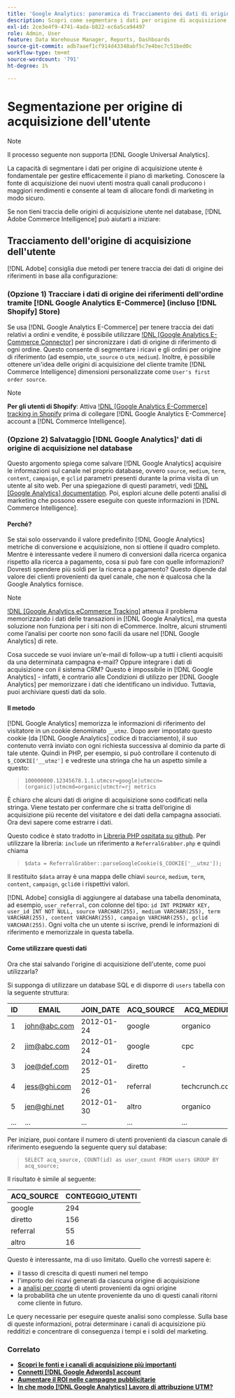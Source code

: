 ```yaml
---
title: 'Google Analytics: panoramica di Tracciamento dei dati di origine dell’acquisizione da parte degli utenti'
description: Scopri come segmentare i dati per origine di acquisizione utente.
exl-id: 2ce3e4f9-4741-4ada-b822-ec6a5ca94497
role: Admin, User
feature: Data Warehouse Manager, Reports, Dashboards
source-git-commit: adb7aaef1cf914d43348abf5c7e4bec7c51bed0c
workflow-type: tm+mt
source-wordcount: '791'
ht-degree: 1%

---
```


# Segmentazione per origine di acquisizione dell&#39;utente

>[!NOTE]
>
>Il processo seguente non supporta [!DNL Google Universal Analytics].

La capacità di segmentare i dati per origine di acquisizione utente è fondamentale per gestire efficacemente il piano di marketing. Conoscere la fonte di acquisizione dei nuovi utenti mostra quali canali producono i maggiori rendimenti e consente al team di allocare fondi di marketing in modo sicuro.

Se non tieni traccia delle origini di acquisizione utente nel database, [!DNL Adobe Commerce Intelligence] può aiutarti a iniziare:

## Tracciamento dell&#39;origine di acquisizione dell&#39;utente

[!DNL Adobe] consiglia due metodi per tenere traccia dei dati di origine dei riferimenti in base alla configurazione:

### (Opzione 1) Tracciare i dati di origine dei riferimenti dell&#39;ordine tramite [!DNL Google Analytics E-Commerce] (incluso [!DNL Shopify] Store)

Se usa [!DNL Google Analytics E-Commerce] per tenere traccia dei dati relativi a ordini e vendite, è possibile utilizzare [!DNL [Google Analytics E-Commerce Connector]](../importing-data/integrations/google-ecommerce.md) per sincronizzare i dati di origine di riferimento di ogni ordine. Questo consente di segmentare i ricavi e gli ordini per origine di riferimento (ad esempio, `utm_source` o `utm_medium`). Inoltre, è possibile ottenere un&#39;idea delle origini di acquisizione del cliente tramite [!DNL Commerce Intelligence] dimensioni personalizzate come `User's first order source`.

>[!NOTE]
>
>**Per gli utenti di Shopify**: Attiva [!DNL [Google Analytics E-Commerce] tracking in Shopify](https://help.shopify.com/en/manual/reports-and-analytics/google-analytics#ecommerce-tracking) prima di collegare [!DNL Google Analytics E-Commerce] account a [!DNL Commerce Intelligence].

### (Opzione 2) Salvataggio [!DNL Google Analytics]&#39; dati di origine di acquisizione nel database

Questo argomento spiega come salvare [!DNL Google Analytics] acquisire le informazioni sul canale nel proprio database, ovvero `source`, `medium`, `term`, `content`, `campaign`, e `gclid` parametri presenti durante la prima visita di un utente al sito web. Per una spiegazione di questi parametri, vedi [!DNL [Google Analytics] documentation](https://support.google.com/analytics/answer/1191184?hl=en#zippy=%2Cin-this-article). Poi, esplori alcune delle potenti analisi di marketing che possono essere eseguite con queste informazioni in [!DNL Commerce Intelligence].

#### Perché?

Se stai solo osservando il valore predefinito [!DNL Google Analytics] metriche di conversione e acquisizione, non si ottiene il quadro completo. Mentre è interessante vedere il numero di conversioni dalla ricerca organica rispetto alla ricerca a pagamento, cosa si può fare con quelle informazioni? Dovresti spendere più soldi per la ricerca a pagamento? Questo dipende dal valore dei clienti provenienti da quel canale, che non è qualcosa che la Google Analytics fornisce.

>[!NOTE]
>
>[!DNL [Google Analytics eCommerce Tracking]](https://developers.google.com/analytics/devguides/collection/gajs/gaTrackingEcommerce) attenua il problema memorizzando i dati delle transazioni in [!DNL Google Analytics], ma questa soluzione non funziona per i siti non di eCommerce. Inoltre, alcuni strumenti come l’analisi per coorte non sono facili da usare nel [!DNL Google Analytics] di rete.

Cosa succede se vuoi inviare un&#39;e-mail di follow-up a tutti i clienti acquisiti da una determinata campagna e-mail? Oppure integrare i dati di acquisizione con il sistema CRM? Questo è impossibile in [!DNL Google Analytics] - infatti, è contrario alle Condizioni di utilizzo per [!DNL Google Analytics] per memorizzare i dati che identificano un individuo. Tuttavia, puoi archiviare questi dati da solo.

#### Il metodo

[!DNL Google Analytics] memorizza le informazioni di riferimento del visitatore in un cookie denominato `__utmz`. Dopo aver impostato questo cookie (da [!DNL Google Analytics] codice di tracciamento), il suo contenuto verrà inviato con ogni richiesta successiva al dominio da parte di tale utente. Quindi in PHP, per esempio, si può controllare il contenuto di `$_COOKIE['__utmz']` e vedreste una stringa che ha un aspetto simile a questo:

> `100000000.12345678.1.1.utmcsr=google|utmccn=(organic)|utmcmd=organic|utmctr=rj metrics`

È chiaro che alcuni dati di origine di acquisizione sono codificati nella stringa. Viene testato per confermare che si tratta dell’origine di acquisizione più recente del visitatore e dei dati della campagna associati. Ora devi sapere come estrarre i dati.

Questo codice è stato tradotto in [Libreria PHP ospitata su github](https://github.com/RJMetrics/referral-grabber-php). Per utilizzare la libreria: `include` un riferimento a `ReferralGrabber.php` e quindi chiama

> `$data = ReferralGrabber::parseGoogleCookie($_COOKIE['__utmz']);`

Il restituito `$data` array è una mappa delle chiavi `source`, `medium`, `term`, `content`, `campaign`, `gclid`e i rispettivi valori.

[!DNL Adobe] consiglia di aggiungere al database una tabella denominata, ad esempio, `user_referral`, con colonne del tipo: `id INT PRIMARY KEY, user_id INT NOT NULL, source VARCHAR(255), medium VARCHAR(255), term VARCHAR(255), content VARCHAR(255), campaign VARCHAR(255), gclid VARCHAR(255)`. Ogni volta che un utente si iscrive, prendi le informazioni di riferimento e memorizzale in questa tabella.

#### Come utilizzare questi dati

Ora che stai salvando l&#39;origine di acquisizione dell&#39;utente, come puoi utilizzarla?

Si supponga di utilizzare un database SQL e di disporre di `users` tabella con la seguente struttura:

| ID | EMAIL | JOIN_DATE | ACQ_SOURCE | ACQ_MEDIUM |
|--- |--- |--- |--- |--- |
| 1 | john@abc.com | 2012-01-24 | google | organico |
| 2 | jim@abc.com | 2012-01-24 | google | cpc |
| 3 | joe@def.com | 2012-01-25 | diretto | - |
| 4 | jess@ghi.com | 2012-01-26 | referral | techcrunch.com |
| 5 | jen@ghi.net | 2012-01-30 | altro | organico |
| ... | ... | ... | ... | ... |

Per iniziare, puoi contare il numero di utenti provenienti da ciascun canale di riferimento eseguendo la seguente query sul database:

> `SELECT acq_source, COUNT(id) as user_count FROM users GROUP BY acq_source;`

Il risultato è simile al seguente:

| ACQ_SOURCE | CONTEGGIO_UTENTI |
|--- |--- |
| google | 294 |
| diretto | 156 |
| referral | 55 |
| altro | 16 |

Questo è interessante, ma di uso limitato. Quello che vorresti sapere è:

* il tasso di crescita di questi numeri nel tempo
* l&#39;importo dei ricavi generati da ciascuna origine di acquisizione
* a [analisi per coorte](https://en.wikipedia.org/wiki/Cohort_analysis) di utenti provenienti da ogni origine
* la probabilità che un utente proveniente da uno di questi canali ritorni come cliente in futuro.

Le query necessarie per eseguire queste analisi sono complesse. Sulla base di queste informazioni, potrai determinare i canali di acquisizione più redditizi e concentrare di conseguenza i tempi e i soldi del marketing.

### Correlato

* **[Scopri le fonti e i canali di acquisizione più importanti](../analysis/most-value-source-channel.md)**
* **[Connetti [!DNL Google Adwords] account](../importing-data/integrations/google-adwords.md)**
* **[Aumentare il ROI nelle campagne pubblicitarie](../analysis/roi-ad-camp.md)**
* **[In che modo [!DNL Google Analytics] Lavoro di attribuzione UTM?](../analysis/utm-attributes.md)**
